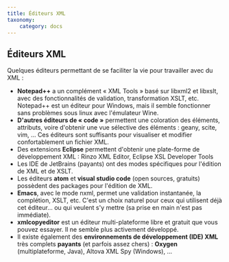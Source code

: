 ```yaml
---
title: Éditeurs XML
taxonomy:
    category: docs
---
```

## Éditeurs XML
Quelques éditeurs permettant de se faciliter la vie pour travailler avec
du XML :

-   **Notepad++** a un complément « XML Tools » basé sur libxml2 et
    libxslt, avec des fonctionnalités de validation, transformation
    XSLT, etc. Notepad++ est un éditeur pour Windows, mais il semble
    fonctionner sans problèmes sous linux avec l'émulateur Wine.
-   **D'autres éditeurs de « code »** permettent une coloration des
    éléments, attributs, voire d'obtenir une vue sélective des éléments
    : geany, scite, vim, ... Ces éditeurs sont suffisants pour
    visualiser et modifier confortablement un fichier XML.
-   Des extensions **Eclipse** permettent d'obtenir une plate-forme de
    développement XML : Rinzo XML Editor, Eclipse XSL Developer Tools
-   Les IDE de JetBrains (payants) ont des modes spécifiques pour l'édition de XML et de XSLT.
-   Les éditeurs **atom** et **visual studio code** (open sources, gratuits) possèdent des packages pour l'édition de XML.  
-   **Emacs**, avec le mode nxml, permet une validation instantanée, la
    complétion, XSLT, etc. C'est un choix naturel pour ceux qui
    utilisent déjà cet éditeur... ou qui veulent s'y mettre (sa prise en
    main n'est pas immédiate).
-   **xmlcopyeditor** est un éditeur multi-plateforme libre et gratuit
    que vous pouvez essayer. Il ne semble plus activement développé.
-   Il existe également des **environnements de développement (IDE)
    XML** très complets **payants** (et parfois assez chers) :
    **Oxygen** (multiplateforme, Java), Altova XML Spy (Windows), ...
